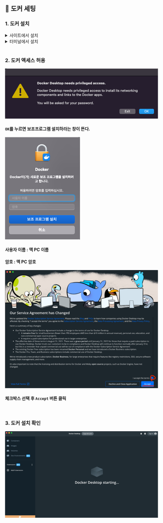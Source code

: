 ## 🐳 도커 세팅

### 1. 도커 설치

<details>

<summary>사이트에서 설치</summary>

### 1-1. 도커 사이트 접속
> https://www.docker.com/

### 1-2. Docker Desktop 페이지로 이동
![Docker-Setting-1](./Images/Docker-Setting-1.png)

### 1-3. CPU에 맞는 도커 설치
![Docker-Setting-2](./Images/Docker-Setting-2.png)
#### Mac With Intel Chip
- 인텔 : i3, i5, i7, i9, ...
#### Mac With Apple Chip
- M칩 : M1, M1 Pro, M1 Max, ...

### 1-4. 도커 설치
![Docker-Setting-3](./Images/Docker-Setting-3.png)
#### dmg 파일 다운 후 설치

</details>

<details>

<summary>터미널에서 설치</summary>

### 1-1. HomeBrew 설치
> [Homebrew-Setting.md 참고](/Mac-Setting/Homebrew-Settingbrew-Setting/Homebrew-Setting.md)

### 1-2. 도커 설치

```shell
$ brew install docker --cask
```

</details>

<br>

### 2. 도커 액세스 허용
![Docker-Setting-4](./Images/Docker-Setting-4.png)
#### ```OK```를 누르면 보조프로그램 설치하라는 창이 뜬다.
![Docker-Setting-4-1](./Images/Docker-Setting-4-1.png)
#### 사용자 이름 : 맥 PC 이름
#### 암호 : 맥 PC 암호
![Docker-Setting-4-2](./Images/Docker-Setting-4-2.png)
#### 체크박스 선택 후 ```Accept``` 버튼 클릭

<br>

### 3. 도커 설치 확인
![Docker-Setting-5](./Images/Docker-Setting-5.png)
